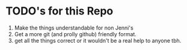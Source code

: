 # TODO's for this Repo
1. Make the things understandable for non Jenni's
2. Get a more git (and prolly github) friendly format.
3. get all the things correct or it wouldn't be a real help to anyone tbh.